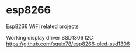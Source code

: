 # esp8266
Esp8266 WiFi related projects

Working display driver SSD1306 I2C <br>
https://github.com/squix78/esp8266-oled-ssd1306 
